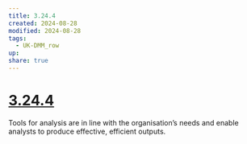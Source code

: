 ```yaml
---
title: 3.24.4
created: 2024-08-28
modified: 2024-08-28
tags:
  - UK-DMM_row
up: 
share: true
---
```

# [3.24.4](3.24.4.md)

Tools for analysis are in line with the organisation’s needs and enable analysts to produce effective, efficient outputs.
